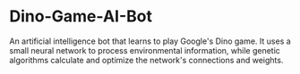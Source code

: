# Dino-Game-AI-Bot
An artificial intelligence bot that learns to play Google's Dino game. It uses a small neural network to process environmental information, while genetic algorithms calculate and optimize the network's connections and weights.

